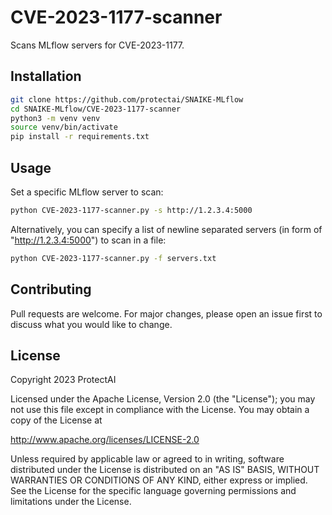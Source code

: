 # CVE-2023-1177-scanner

Scans MLflow servers for CVE-2023-1177.

## Installation

```bash
git clone https://github.com/protectai/SNAIKE-MLflow
cd SNAIKE-MLflow/CVE-2023-1177-scanner
python3 -m venv venv
source venv/bin/activate
pip install -r requirements.txt
```

## Usage

Set a specific MLflow server to scan:
```bash
python CVE-2023-1177-scanner.py -s http://1.2.3.4:5000
````

Alternatively, you can specify a list of newline separated servers (in form of "http://1.2.3.4:5000") to scan in a file:
```bash
python CVE-2023-1177-scanner.py -f servers.txt
```

## Contributing

Pull requests are welcome. For major changes, please open an issue first
to discuss what you would like to change.

## License

Copyright 2023 ProtectAI

Licensed under the Apache License, Version 2.0 (the "License");
you may not use this file except in compliance with the License.
You may obtain a copy of the License at

   http://www.apache.org/licenses/LICENSE-2.0

Unless required by applicable law or agreed to in writing, software
distributed under the License is distributed on an "AS IS" BASIS,
WITHOUT WARRANTIES OR CONDITIONS OF ANY KIND, either express or implied.
See the License for the specific language governing permissions and
limitations under the License.
